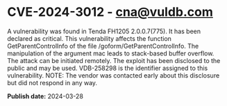 # CVE-2024-3012 - cna@vuldb.com

A vulnerability was found in Tenda FH1205 2.0.0.7(775). It has been declared as critical. This vulnerability affects the function GetParentControlInfo of the file /goform/GetParentControlInfo. The manipulation of the argument mac leads to stack-based buffer overflow. The attack can be initiated remotely. The exploit has been disclosed to the public and may be used. VDB-258298 is the identifier assigned to this vulnerability. NOTE: The vendor was contacted early about this disclosure but did not respond in any way.

**Publish date:** 2024-03-28
